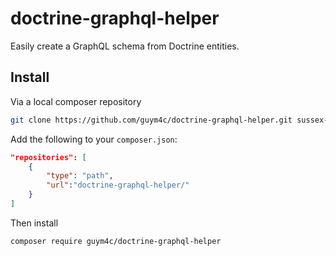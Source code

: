 # doctrine-graphql-helper

Easily create a GraphQL schema from Doctrine entities.

## Install
Via a local composer repository
```bash
git clone https://github.com/guym4c/doctrine-graphql-helper.git sussex-ldap/
```

Add the following to your ```composer.json```:
```json
"repositories": [
    {
        "type": "path",
        "url":"doctrine-graphql-helper/"
    }
]
```

Then install
```
composer require guym4c/doctrine-graphql-helper

